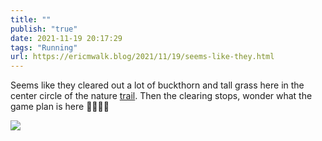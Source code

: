 ```yaml
---
title: ""
publish: "true"
date: 2021-11-19 20:17:29
tags: "Running"
url: https://ericmwalk.blog/2021/11/19/seems-like-they.html
---
```


Seems like they cleared out a lot of buckthorn and tall grass here in the center circle of the nature [trail](https://www.strava.com/activities/6279812098). Then the clearing stops, wonder what the game plan is here 🏃🏻‍♂️🤔


![](https://ericmwalk.blog/uploads/2021/8c1c300274.jpg)